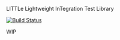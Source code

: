 LITTLe Lightweight InTegration Test Library

[![Build Status](https://travis-ci.org/TobiEiss/LITTLe.svg?branch=master)](https://travis-ci.org/TobiEiss/LITTLe)

WIP